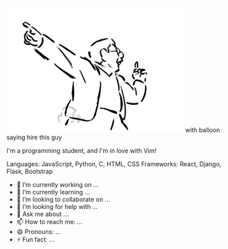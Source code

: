 <img src="/images/pointing.gif"> with balloon saying hire this guy

I'm a programming student, and I'm in love with Vim!

Languages: JavaScript, Python, C, HTML, CSS
Frameworks: React, Django, Flask, Bootstrap


- 🔭 I’m currently working on ...
- 🌱 I’m currently learning ...
- 👯 I’m looking to collaborate on ...
- 🤔 I’m looking for help with ...
- 💬 Ask me about ...
- 📫 How to reach me: ...
- 😄 Pronouns: ...
- ⚡ Fun fact: ...
